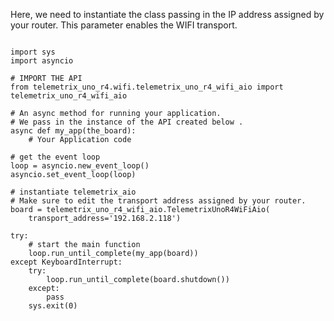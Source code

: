 Here, we need to instantiate the class passing in the IP address assigned by your 
router. This parameter enables the WIFI transport.

```angular2html

import sys
import asyncio

# IMPORT THE API
from telemetrix_uno_r4.wifi.telemetrix_uno_r4_wifi_aio import telemetrix_uno_r4_wifi_aio

# An async method for running your application.
# We pass in the instance of the API created below .
async def my_app(the_board):
    # Your Application code

# get the event loop
loop = asyncio.new_event_loop()
asyncio.set_event_loop(loop)

# instantiate telemetrix_aio
# Make sure to edit the transport address assigned by your router.
board = telemetrix_uno_r4_wifi_aio.TelemetrixUnoR4WiFiAio(
    transport_address='192.168.2.118')

try:
    # start the main function
    loop.run_until_complete(my_app(board))
except KeyboardInterrupt:
    try:
        loop.run_until_complete(board.shutdown())
    except:
        pass
    sys.exit(0)

```

<br>

